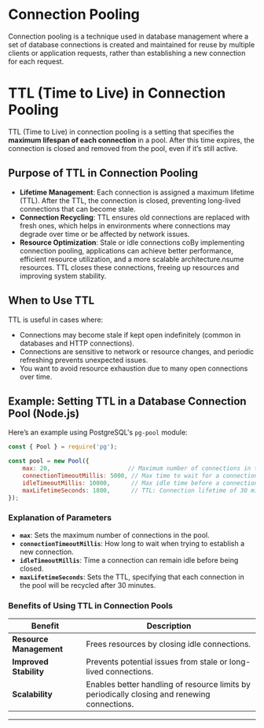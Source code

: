 # Connection Pooling
Connection pooling is a technique used in database management where a set of database connections is created and maintained for reuse by multiple clients or application requests, rather than establishing a new connection for each request.

# TTL (Time to Live) in Connection Pooling

TTL (Time to Live) in connection pooling is a setting that specifies the **maximum lifespan of each connection** in a pool. After this time expires, the connection is closed and removed from the pool, even if it’s still active. 

## Purpose of TTL in Connection Pooling

- **Lifetime Management**: Each connection is assigned a maximum lifetime (TTL). After the TTL, the connection is closed, preventing long-lived connections that can become stale.
- **Connection Recycling**: TTL ensures old connections are replaced with fresh ones, which helps in environments where connections may degrade over time or be affected by network issues.
- **Resource Optimization**: Stale or idle connections coBy implementing connection pooling, applications can achieve better performance, efficient resource utilization, and a more scalable architecture.nsume resources. TTL closes these connections, freeing up resources and improving system stability.

## When to Use TTL

TTL is useful in cases where:
- Connections may become stale if kept open indefinitely (common in databases and HTTP connections).
- Connections are sensitive to network or resource changes, and periodic refreshing prevents unexpected issues.
- You want to avoid resource exhaustion due to many open connections over time.

## Example: Setting TTL in a Database Connection Pool (Node.js)

Here’s an example using PostgreSQL's `pg-pool` module:

```javascript
const { Pool } = require('pg');

const pool = new Pool({
    max: 20,                      // Maximum number of connections in the pool
    connectionTimeoutMillis: 5000, // Max time to wait for a connection
    idleTimeoutMillis: 10000,      // Max idle time before a connection is closed
    maxLifetimeSeconds: 1800,      // TTL: Connection lifetime of 30 minutes
});
```
### Explanation of Parameters

-   **`max`**: Sets the maximum number of connections in the pool.
-   **`connectionTimeoutMillis`**: How long to wait when trying to establish a new connection.
-   **`idleTimeoutMillis`**: Time a connection can remain idle before being closed.
-   **`maxLifetimeSeconds`**: Sets the TTL, specifying that each connection in the pool will be recycled after 30 minutes.
 
 ### Benefits of Using TTL in Connection Pools

| Benefit                 | Description                                                                                   |
|-------------------------|-----------------------------------------------------------------------------------------------|
| **Resource Management** | Frees resources by closing idle connections.                                                  |
| **Improved Stability**  | Prevents potential issues from stale or long-lived connections.                               |
| **Scalability**         | Enables better handling of resource limits by periodically closing and renewing connections.  |
---
